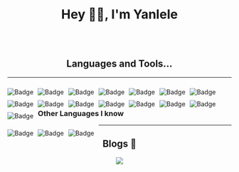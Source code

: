 <h1 align="center"> Hey 👋🏽, I'm Yanlele </h1>

[comment]: <> (<img src="https://gpvc.arturio.dev/yanlele">)

[comment]: <> (<img src="https://img.shields.io/github/followers/yanlele?label=Follow" style=" float:left, margin-right:10px" />)

<br/>  
<br/>


<h2 align="center">
  Languages and Tools...
</h2>

***********************************
<p align="center">

<img alt="Badge" style="float: left; margin-right: 10px; margin-top: 10px;"  src="https://img.shields.io/badge/TypeScript-ff4d4f.svg?&style=for-the-badge&logo=TypeScript&logoColor=white"/>
<img alt="Badge" style="float: left; margin-right: 10px; margin-top: 10px;"  src="https://img.shields.io/badge/html5%20-%23E34F26.svg?&style=for-the-badge&logo=html5&logoColor=white"/>    
<img alt="Badge" style="float: left; margin-right: 10px; margin-top: 10px;"  src="https://img.shields.io/badge/css3%20-%231572B6.svg?&style=for-the-badge&logo=css3&logoColor=white"/>    
<img alt="Badge" style="float: left; margin-right: 10px; margin-top: 10px;"  src="https://img.shields.io/badge/react%20-61DAFB.svg?&style=for-the-badge&logo=React&logoColor=black"/>    
<img alt="Badge" style="float: left; margin-right: 10px; margin-top: 10px;"  src="https://img.shields.io/badge/javascript%20-1f1f1f.svg?&style=for-the-badge&logo=javascript&logoColor=%23F7DF1E"/>    
<img alt="Badge" style="float: left; margin-right: 10px; margin-top: 10px;"  src="https://img.shields.io/badge/node.js%20-%2343853D.svg?&style=for-the-badge&logo=node.js&logoColor=white"/>
<img alt="Badge" style="float: left; margin-right: 10px; margin-top: 10px;"  src="https://img.shields.io/badge/git%20-%23F05033.svg?&style=for-the-badge&logo=git&logoColor=white"/>    
<img alt="Badge" style="float: left; margin-right: 10px; margin-top: 10px;"  src="https://img.shields.io/badge/shell_script%20-%23121011.svg?&style=for-the-badge&logo=gnu-bash&logoColor=white"/>
<img alt="Badge" style="float: left; margin-right: 10px; margin-top: 10px;"  src="https://img.shields.io/badge/dart-%230175C2.svg?&style=for-the-badge&logo=dart&logoColor=white"/>   
<img alt="Badge" style="float: left; margin-right: 10px; margin-top: 10px;"  src ="https://img.shields.io/badge/Flutter-%2302569B.svg?&style=for-the-badge&logo=flutter&logoColor=white"/>    
<img alt="Badge" style="float: left; margin-right: 10px; margin-top: 10px;"  src ="https://img.shields.io/badge/Webpack-8DD6F9.svg?&style=for-the-badge&logo=Webpack&logoColor=white"/>    
<img alt="Badge" style="float: left; margin-right: 10px; margin-top: 10px;"  src="https://img.shields.io/badge/uni_app%20-30B980.svg?&style=for-the-badge&logo=Minutemailer&logoColor=white"/>    
<img alt="Badge" style="float: left; margin-right: 10px; margin-top: 10px;"  src ="https://img.shields.io/badge/MongoDB-%234ea94b.svg?&style=for-the-badge&logo=mongodb&logoColor=white"/>
<img alt="Badge" style="float: left; margin-right: 10px; margin-top: 10px;"  src="https://img.shields.io/badge/Vue.js%20-4FC08D.svg?&style=for-the-badge&logo=Vue.js&logoColor=white"/>
<img alt="Badge" style="float: left; margin-right: 10px; margin-top: 10px;"  src="https://img.shields.io/badge/Devpost%20-003E54.svg?&style=for-the-badge&logo=Devpost&logoColor=white"/>
</p>

<br/>
<br/>

<h3>
Other Languages I know
</h3>

<p align="center">
<img alt="Badge" style="float: left; margin-right: 10px; margin-top: 10px;"  src="https://img.shields.io/badge/go-%2300ADD8.svg?&style=for-the-badge&logo=go&logoColor=white"/>
<img alt="Badge" style="float: left; margin-right: 10px; margin-top: 10px;"  src="https://img.shields.io/badge/java-007396.svg?&style=for-the-badge&logo=java&logoColor=white"/>
<img alt="Badge" style="float: left; margin-right: 10px; margin-top: 10px;"  src="https://img.shields.io/badge/C Sharp-239120.svg?&style=for-the-badge&logo=C Sharp&logoColor=white"/>
</p>

***********************************


<h2 align="center">Blogs 🌱</h2>

<p align="center">
<img src="https://raw.githubusercontent.com/yanlele/node-index/master/static/devblogs.svg"> 
</p>



